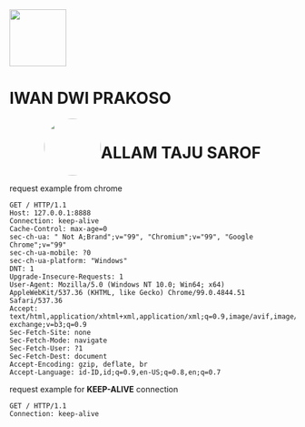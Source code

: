 <img src="https://avatars.githubusercontent.com/u/55144122?v=4" height="100">

# IWAN DWI PRAKOSO
<div style="display: flex; justify-content: center; align-items: center; text-align: center;">
<img src="https://avatars.githubusercontent.com/u/55141556?v=4" height="100" style="border-radius: 100px">
<h1>ALLAM TAJU SAROF</h1>
</div>



request example from chrome

```
GET / HTTP/1.1
Host: 127.0.0.1:8888
Connection: keep-alive
Cache-Control: max-age=0
sec-ch-ua: " Not A;Brand";v="99", "Chromium";v="99", "Google Chrome";v="99"
sec-ch-ua-mobile: ?0
sec-ch-ua-platform: "Windows"
DNT: 1
Upgrade-Insecure-Requests: 1
User-Agent: Mozilla/5.0 (Windows NT 10.0; Win64; x64) AppleWebKit/537.36 (KHTML, like Gecko) Chrome/99.0.4844.51 Safari/537.36
Accept: text/html,application/xhtml+xml,application/xml;q=0.9,image/avif,image/webp,image/apng,*/*;q=0.8,application/signed-exchange;v=b3;q=0.9
Sec-Fetch-Site: none
Sec-Fetch-Mode: navigate
Sec-Fetch-User: ?1
Sec-Fetch-Dest: document
Accept-Encoding: gzip, deflate, br
Accept-Language: id-ID,id;q=0.9,en-US;q=0.8,en;q=0.7
```

request example for **KEEP-ALIVE** connection
```
GET / HTTP/1.1
Connection: keep-alive
```